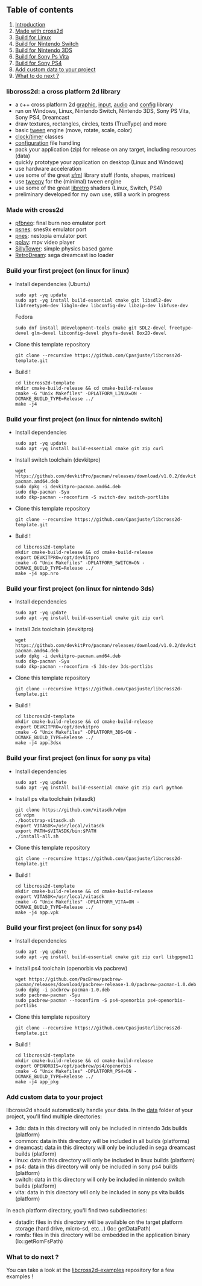 ## Table of contents

1. [Introduction](#intro)
2. [Made with cross2d](#made-with-cross2d)
3. [Build for Linux](#linux)
4. [Build for Nintendo Switch](#switch)
5. [Build for Nintendo 3DS](#3ds)
6. [Build for Sony Ps Vita](#vita)
7. [Build for Sony PS4](#ps4)
8. [Add custom data to your project](#data)
9. [What to do next ?](#next)

<a name="intro"></a>
### libcross2d: a cross platform 2d library
- a c++ cross platform 2d [graphic](https://github.com/Cpasjuste/libcross2d-examples/tree/master/examples/texture), [input](https://github.com/Cpasjuste/libcross2d-examples/tree/master/examples/input), [audio](https://github.com/Cpasjuste/libcross2d-examples/tree/master/examples/audio) and [config](https://github.com/Cpasjuste/libcross2d-examples/tree/master/examples/config) library
- run on Windows, Linux, Nintendo Switch, Nintendo 3DS, Sony PS Vita, Sony PS4, Dreamcast
- draw textures, rectangles, circles, texts (TrueType) and more
- basic [tween](https://github.com/Cpasjuste/libcross2d-examples/tree/master/examples/crazy) engine (move, rotate, scale, color)
- [clock/timer](https://github.com/Cpasjuste/libcross2d-examples/tree/master/examples/fps) classes
- [configuration](https://github.com/Cpasjuste/libcross2d-examples/tree/master/examples/config) file handling
- pack your application (zip) for release on any target, including resources (data)
- quickly prototype your application on desktop (Linux and Windows)
- use hardware acceleration
- use some of the great [sfml](https://www.sfml-dev.org/) library stuff (fonts, shapes, matrices)
- use [tweeny](https://github.com/mobius3/tweeny) for the (minimal) tween engine
- use some of the great [libretro](https://github.com/libretro/glsl-shaders) shaders (Linux, Switch, PS4)
- preliminary developed for my own use, still a work in progress

### Made with cross2d
- [pfbneo](https://github.com/Cpasjuste/pemu/tree/master/pfbneo): final burn neo emulator port
- [psnes](https://github.com/Cpasjuste/pemu/tree/master/psnes): snes9x emulator port
- [pnes](https://github.com/Cpasjuste/pemu/tree/master/pnes): nestopia emulator port
- [pplay](https://github.com/Cpasjuste/pplay): mpv video player
- [SillyTower](https://github.com/Cpasjuste/sillytower): simple physics based game
- [RetroDream](https://github.com/Cpasjuste/retrodream): sega dreamcast iso loader

<a name="linux"></a>
### Build your first project (on linux for linux)

- Install dependencies (Ubuntu)
  ```
  sudo apt -yq update
  sudo apt -yq install build-essential cmake git libsdl2-dev libfreetype6-dev libglm-dev libconfig-dev libzip-dev libfuse-dev
  ```
  Fedora
  ```
  sudo dnf install @development-tools cmake git SDL2-devel freetype-devel glm-devel libconfig-devel physfs-devel Box2D-devel
  ```
- Clone this template repository
  ```
  git clone --recursive https://github.com/Cpasjuste/libcross2d-template.git
  ```
- Build !
  ```
  cd libcross2d-template
  mkdir cmake-build-release && cd cmake-build-release
  cmake -G "Unix Makefiles" -DPLATFORM_LINUX=ON -DCMAKE_BUILD_TYPE=Release ../
  make -j4
  ```

<a name="switch"></a>
### Build your first project (on linux for nintendo switch)

- Install dependencies
  ```
  sudo apt -yq update
  sudo apt -yq install build-essential cmake git zip curl
  ```
- Install switch toolchain (devkitpro)
  ```
  wget https://github.com/devkitPro/pacman/releases/download/v1.0.2/devkitpro-pacman.amd64.deb
  sudo dpkg -i devkitpro-pacman.amd64.deb
  sudo dkp-pacman -Syu
  sudo dkp-pacman --noconfirm -S switch-dev switch-portlibs
  ```
- Clone this template repository
  ```
  git clone --recursive https://github.com/Cpasjuste/libcross2d-template.git
  ```
- Build !
  ```
  cd libcross2d-template
  mkdir cmake-build-release && cd cmake-build-release
  export DEVKITPRO=/opt/devkitpro
  cmake -G "Unix Makefiles" -DPLATFORM_SWITCH=ON -DCMAKE_BUILD_TYPE=Release ../
  make -j4 app.nro
  ```

<a name="3ds"></a>
### Build your first project (on linux for nintendo 3ds)

- Install dependencies
  ```
  sudo apt -yq update
  sudo apt -yq install build-essential cmake git zip curl
  ```
- Install 3ds toolchain (devkitpro)
  ```
  wget https://github.com/devkitPro/pacman/releases/download/v1.0.2/devkitpro-pacman.amd64.deb
  sudo dpkg -i devkitpro-pacman.amd64.deb
  sudo dkp-pacman -Syu
  sudo dkp-pacman --noconfirm -S 3ds-dev 3ds-portlibs
  ```
- Clone this template repository
  ```
  git clone --recursive https://github.com/Cpasjuste/libcross2d-template.git
  ```
- Build !
  ```
  cd libcross2d-template
  mkdir cmake-build-release && cd cmake-build-release
  export DEVKITPRO=/opt/devkitpro
  cmake -G "Unix Makefiles" -DPLATFORM_3DS=ON -DCMAKE_BUILD_TYPE=Release ../
  make -j4 app.3dsx
  ```

<a name="vita"></a>
### Build your first project (on linux for sony ps vita)

- Install dependencies
  ```
  sudo apt -yq update
  sudo apt -yq install build-essential cmake git zip curl python
  ```
- Install ps vita toolchain (vitasdk)
  ```
  git clone https://github.com/vitasdk/vdpm
  cd vdpm
  ./bootstrap-vitasdk.sh
  export VITASDK=/usr/local/vitasdk
  export PATH=$VITASDK/bin:$PATH
  ./install-all.sh
  ```
- Clone this template repository
  ```
  git clone --recursive https://github.com/Cpasjuste/libcross2d-template.git
  ```
- Build !
  ```
  cd libcross2d-template
  mkdir cmake-build-release && cd cmake-build-release
  export VITASDK=/usr/local/vitasdk
  cmake -G "Unix Makefiles" -DPLATFORM_VITA=ON -DCMAKE_BUILD_TYPE=Release ../
  make -j4 app.vpk
  ```

<a name="ps4"></a>
### Build your first project (on linux for sony ps4)

- Install dependencies
  ```
  sudo apt -yq update
  sudo apt -yq install build-essential cmake git zip curl libgpgme11
  ```
- Install ps4 toolchain (openorbis via pacbrew)
  ```
  wget https://github.com/PacBrew/pacbrew-pacman/releases/download/pacbrew-release-1.0/pacbrew-pacman-1.0.deb
  sudo dpkg -i pacbrew-pacman-1.0.deb
  sudo pacbrew-pacman -Syu
  sudo pacbrew-pacman --noconfirm -S ps4-openorbis ps4-openorbis-portlibs
  ```
- Clone this template repository
  ```
  git clone --recursive https://github.com/Cpasjuste/libcross2d-template.git
  ```
- Build !
  ```
  cd libcross2d-template
  mkdir cmake-build-release && cd cmake-build-release
  export OPENORBIS=/opt/pacbrew/ps4/openorbis
  cmake -G "Unix Makefiles" -DPLATFORM_PS4=ON -DCMAKE_BUILD_TYPE=Release ../
  make -j4 app_pkg
  ```

<a name="data"></a>
### Add custom data to your project

libcross2d should automatically handle your data. In
the [data](https://github.com/Cpasjuste/libcross2d-template/tree/master/data) folder of your project, you'll find
multiple directories:

- 3ds: data in this directory will only be included in nintendo 3ds builds (platform)
- common: data in this directory will be included in all builds (platforms)
- dreamcast: data in this directory will only be included in sega dreamcast builds (platform)
- linux: data in this directory will only be included in linux builds (platform)
- ps4: data in this directory will only be included in sony ps4 builds (platform)
- switch: data in this directory will only be included in nintendo switch builds (platform)
- vita: data in this directory will only be included in sony ps vita builds (platform)

In each platform directory, you'll find two subdirectories:

- datadir: files in this directory will be available on the target platform storage (hard drive, micro-sd, etc...) (Io::
  getDataPath)
- romfs: files in this directory will be embedded in the application binary (Io::getRomFsPath)

<a name="next"></a>
### What to do next ?
You can take a look at the [libcross2d-examples](https://github.com/Cpasjuste/libcross2d-examples) repository for a few examples !
